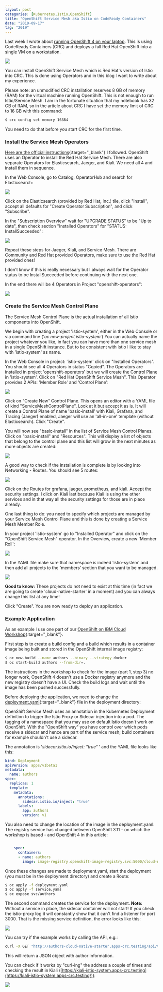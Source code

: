 ```yaml
---
layout: post
categories: [Kubernetes,Istio,OpenShift]
title: "OpenShift Service Mesh aka Istio on CodeReady Containers"
date: "2019-09-17"
tag: "2019"
---
```


Last week I wrote about [running OpenShift 4 on your laptop](https://haralduebele.github.io/2019/09/13/red-hat-openshift-4-on-your-laptop/). This is using CodeReady Containers (CRC) and deploys a full Red Hat OpenShift into a single VM on a workstation.

![](/images/2019/01/2019-09-17_12-15.png) 

You can install OpenShift Service Mesh which is Red Hat's version of Istio into CRC. This is done using Operators and in this blog I want to write about my experience.

Please note: an unmodified CRC installation reserves 8 GB of memory (RAM) for the virtual machine running OpenShift. This is not enough to run Istio/Service Mesh. I am in the fortunate situation that my notebook has 32 GB of RAM, so in the article about CRC I have set the memory limit of CRC to 16 GB with this command:

```sh
$ crc config set memory 16384
```

You need to do that before you start CRC for the first time.

### Install the Service Mesh Operators

[Here are the official instructions](https://access.redhat.com/documentation/en-us/openshift_container_platform/4.1/html/service_mesh/service-mesh-installation#installing-ossm){:target="_blank"} I followed. OpenShift uses an Operator to install the Red Hat Service Mesh. There are also separate Operators for Elasticsearch, Jaeger, and Kiali. We need all 4 and install them in sequence.

In the Web Console, go to Catalog, OperatorHub and search for Elasticsearch:

![](/images/2019/09/2019-09-16_14-37.png?w=1024)

Click on the Elasticsearch (provided by Red Hat, Inc.) tile, click "Install", accept all defaults for "Create Operator Subscription", and click "Subscribe".

In the "Subscription Overview" wait for "UPGRADE STATUS" to be "Up to date", then check section "Installed Operators" for "STATUS: InstallSucceeded":

![](/images/2019/09/2019-09-16_14-42.png?w=1024)

Repeat these steps for Jaeger, Kiali, and Service Mesh. There are Community and Red Hat provided Operators, make sure to use the Red Hat provided ones!

I don't know if this is really necessary but I always wait for the Operator status to be InstallSucceeded before continuing with the next one.

In the end there will be 4 Operators in Project "openshift-operators":

![](/images/2019/09/2019-09-16_14-50.png?w=1024)

### Create the Service Mesh Control Plane

The Service Mesh Control Plane is the actual installation of all Istio components into OpenShift.

We begin with creating a project 'istio-system', either in the Web Console or via command line ('_oc new-project istio-system_') You can actually name the project whatever you like, in fact you can have more than one service mesh in a single OpenShift instance. But to be consistent with Istio I like to stay with 'istio-system' as name.

In the Web Console in project: 'istio-system' click on "Installed Operators". You should see all 4 Operators in status "Copied". The Operators are installed in project 'openshift-operators' but we will create the Control Plane in 'istio-system'. Click on "Red Hat OpenShift Service Mesh". This Operator provides 2 APIs: 'Member Role' and 'Control Plane':

![](/images/2019/09/2019-09-16_15-06.png?w=1024)

Click on "Create New" Control Plane. This opens an editor with a YAML file of kind "ServiceMeshControlPlane". Look at it but accept it as is. It will create a Control Plane of name 'basic-install' with Kiali, Grafana, and Tracing (Jaeger) enabled, Jaeger will use an 'all-in-one' template (without Elasticsearch). Click "Create".

You will now see "basic-install" in the list of Service Mesh Control Planes. Click on "basic-install" and "Resources". This will display a list of objects that belong to the control plane and this list will grow in the next minutes as more objects are created:

![](/images/2019/09/2019-09-16_15-12.png?w=1024)

A good way to check if the installation is complete is by looking into Networking - Routes. You should see 5 routes:

![](/images/2019/09/2019-09-16_15-18.png?w=1024)

Click on the Routes for grafana, jaeger, prometheus, and kiali. Accept the security settings. I click on Kiali last because Kiali is using the other services and in that way all the security settings for those are in place already.

One last thing to do: you need to specify which projects are managed by your Service Mesh Control Plane and this is done by creating a Service Mesh Member Role.

In your project 'istio-system' go to "Installed Operator" and click on the "OpenShift Service Mesh" operator. In the Overview, create a new 'Member Roll':

![](/images/2019/09/2019-09-16_15-29.png?w=1024)

In the YAML file make sure that namespace is indeed 'istio-system' and then add all projects to the 'members' section that you want to be managed.

![](/images/2019/09/2019-09-16_15-31.png?w=739)

**Good to know:** These projects do not need to exist at this time (in fact we are going to create 'cloud-native-starter' in a moment) and you can always change this list at any time!

Click "Create". You are now ready to deploy an application.

### Example Application

As an example I use one part of our [OpenShift on IBM Cloud Workshop](https://github.com/nheidloff/openshift-on-ibm-cloud-workshops/blob/master/2-deploying-to-openshift/documentation/4-openshift.md){:target="_blank"}.

First step is to create a build config and a build which results in a container image being built and stored in the OpenShift internal image registry:

```sh
$ oc new-build --name authors --binary --strategy docker
$ oc start-build authors --from-dir=.
```

The instructions in the workshop to check for the image (part 1, step 3) no longer work, OpenShift 4 doesn't use a Docker registry anymore and the new registry doesn't have a UI. Check the build logs and wait until the image has been pushed successfully.

Before deploying the application, we need to change the [deployment.yaml](https://github.com/nheidloff/openshift-on-ibm-cloud-workshops/blob/master/2-deploying-to-openshift/deployment/deployment.yaml){:target="_blank"} file in the deployment directory:

OpenShift Service Mesh uses an annotation in the Kubernetes Deployment definition to trigger the Istio Proxy or Sidecar injection into a pod. The tagging of a namespace that you may use on default Istio doesn't work on OpenShift. With the "OpenShift way" you have control over which pods receive a sidecar and hence are part of the service mesh; build containers for example shouldn't use a sidecar.

The annotation is '_sidecar.istio.io/inject: "true"_ ' and the YAML file looks like this:

```yaml
kind: Deployment
apiVersion: apps/v1beta1
metadata:
  name: authors
spec:
  replicas: 1
  template:
    metadata:
      annotations: 
        sidecar.istio.io/inject: "true"    
      labels:
        app: authors
        version: v1
```

You also need to change the location of the image in the deployment.yaml. The registry service has changed between OpenShift 3.11 - on which the workshop is based - and OpenShift 4 in this article:

```yaml

    spec:
      containers:
      - name: authors
        image: image-registry.openshift-image-registry.svc:5000/cloud-native-starter/authors:latest
```

Once these changes are made to deployment.yaml, start the deployment (you must be in the deployment directory) and create a Route:

```sh
$ oc apply -f deployment.yaml
$ oc apply -f service.yaml
$ oc expose svc/authors
```

The second command creates the service for the deployment. **Note:** Without a service in place, the sidecar container will not start! If you check the istio-proxy log it will constantly show that it can't find a listener for port 3000. That is the missing service definition, the error looks like this:

![](/images/2019/09/2019-09-16_16-12.png?w=1024)

You can try if the example works by calling the API, e.g.:

```sh
curl -X GET "http://authors-cloud-native-starter.apps-crc.testing/api/v1/getauthor?name=Niklas%20Heidloff" -H "accept: application/json"
```

This will return a JSON object with author information.

You can check if it works by "curl-ing" the address a couple of times and checking the result in Kiali ([https://kiali-istio-system.apps-crc.testing](https://kiali-istio-system.apps-crc.testing/)):

![](/images/2019/09/2019-09-16_16-25.png?w=1024)
